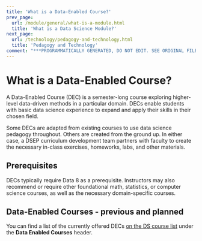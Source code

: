 ```yaml
---
title: 'What is a Data-Enabled Course?'
prev_page:
  url: /module/general/what-is-a-module.html
  title: 'What is a Data Science Module?'
next_page:
  url: /technology/pedagogy-and-technology.html
  title: 'Pedagogy and Technology'
comment: "***PROGRAMMATICALLY GENERATED, DO NOT EDIT. SEE ORIGINAL FILES IN /content***"
---
```

# What is a Data-Enabled Course?

A Data-Enabled Course \(DEC\) is a semester-long course exploring higher-level data-driven methods in a particular domain. DECs enable students with basic data science experience to expand and apply their skills in their chosen field.

Some DECs are adapted from existing courses to use data science pedagogy throughout. Others are created from the ground up. In either case, a DSEP curriculum development team partners with faculty to create the necessary in-class exercises, homeworks, labs, and other materials.

## Prerequisites

DECs typically require Data 8 as a prerequisite. Instructors may also recommend or require other foundational math, statistics, or computer science courses, as well as the necessary domain-specific courses.

## Data-Enabled Courses - previous and planned

You can find a list of the currently offered DECs [on the DS course list](https://data.berkeley.edu/education/courses) under the **Data Enabled Courses** header.






